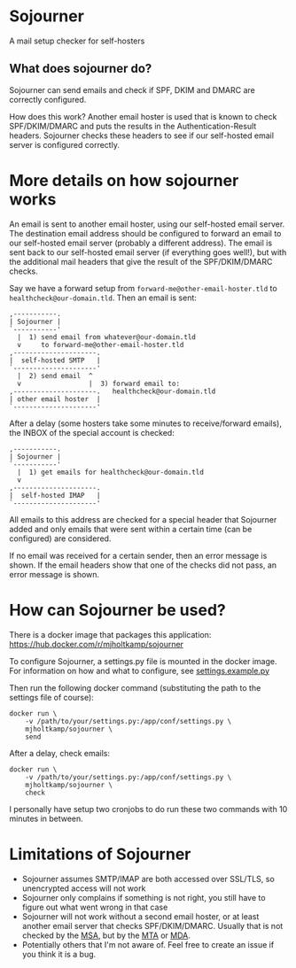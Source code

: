 # Sojourner

A mail setup checker for self-hosters

## What does sojourner do?

Sojourner can send emails and check if SPF, DKIM and DMARC are correctly configured.

How does this work? Another email hoster is used that
is known to check SPF/DKIM/DMARC and puts the results
in the Authentication-Result headers. Sojourner checks
these headers to see if our self-hosted email server
is configured correctly.

# More details on how sojourner works

An email is sent to another email hoster, using our 
self-hosted email server. The destination email address
should be configured to forward an email to our
self-hosted email server (probably a different address).
The email is sent back to our self-hosted email server
(if everything goes well!), but with the additional
mail headers that give the result of the SPF/DKIM/DMARC
checks.

Say we have a forward setup from `forward-me@other-email-hoster.tld`
to `healthcheck@our-domain.tld`. Then an email is sent:

    ,-----------.
    | Sojourner |
    `-----------'
      |  1) send email from whatever@our-domain.tld
      v     to forward-me@other-email-hoster.tld
    ,---------------------.
    |  self-hosted SMTP   |
    `---------------------'
      |  2) send email  ^
      v                 |  3) forward email to:
    ,---------------------.   healthcheck@our-domain.tld
    | other email hoster  |
    `---------------------'

After a delay (some hosters take some minutes to
receive/forward emails), the INBOX of the special
account is checked:

    ,-----------.
    | Sojourner |
    `-----------'
      |  1) get emails for healthcheck@our-domain.tld
      v
    ,---------------------.
    |  self-hosted IMAP   |
    `---------------------'

All emails to this address are checked for a special
header that Sojourner added and only emails that were
sent within a certain time (can be configured) are
considered.

If no email was received for a certain sender, then
an error message is shown. If the email headers show
that one of the checks did not pass, an error message
is shown.

# How can Sojourner be used?

There is a docker image that packages this application:
https://hub.docker.com/r/mjholtkamp/sojourner

To configure Sojourner, a settings.py file is mounted in
the docker image. For information on how and what to configure,
see [settings.example.py](conf/settings.example.py)

Then run the following docker command (substituting the path
to the settings file of course):

    docker run \
        -v /path/to/your/settings.py:/app/conf/settings.py \
        mjholtkamp/sojourner \
        send

After a delay, check emails:

    docker run \
        -v /path/to/your/settings.py:/app/conf/settings.py \
        mjholtkamp/sojourner \
        check

I personally have setup two cronjobs to do run these two commands with 10
minutes in between.

# Limitations of Sojourner

 * Sojourner assumes SMTP/IMAP are both accessed over SSL/TLS, so unencrypted access will not work
 * Sojourner only complains if something is not right, you still have to figure out what went wrong in that case
 * Sojourner will not work without a second email hoster, or at least another email server that checks SPF/DKIM/DMARC. Usually that is not checked by the [MSA](https://en.wikipedia.org/wiki/Message_submission_agent), but by the [MTA](https://en.wikipedia.org/wiki/Message_transfer_agent) or [MDA](https://en.wikipedia.org/wiki/Message_delivery_agent).
  * Potentially others that I'm not aware of. Feel free to create an issue if you think it is a bug.